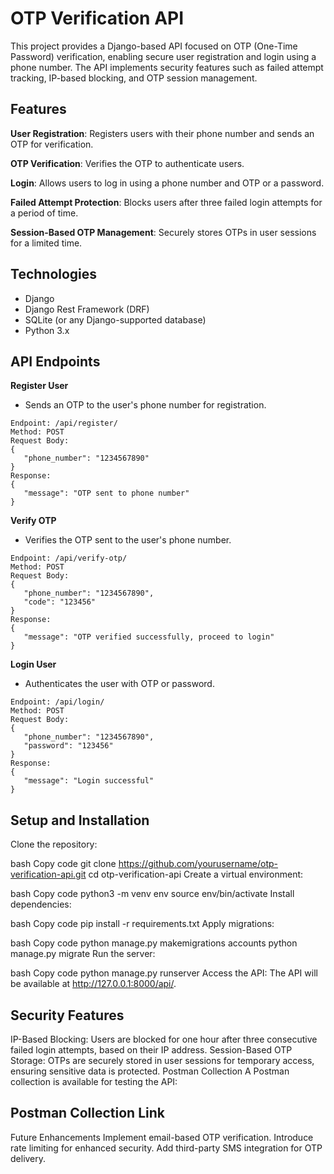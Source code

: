 # OTP Verification API

This project provides a Django-based API focused on OTP (One-Time Password) verification, enabling secure user registration and login using a phone number. The API implements security features such as failed attempt tracking, IP-based blocking, and OTP session management.

## Features
**User Registration**: Registers users with their phone number and sends an OTP for verification.

**OTP Verification**: Verifies the OTP to authenticate users.

**Login**: Allows users to log in using a phone number and OTP or a password.

**Failed Attempt Protection**: Blocks users after three failed login attempts for a period of time.

**Session-Based OTP Management**: Securely stores OTPs in user sessions for a limited time.

## Technologies
- Django
- Django Rest Framework (DRF)
- SQLite (or any Django-supported database)
- Python 3.x
## API Endpoints
**Register User**
- Sends an OTP to the user's phone number for registration.
```
Endpoint: /api/register/
Method: POST
Request Body:
{
   "phone_number": "1234567890"
}
Response:
{
   "message": "OTP sent to phone number"
}
```
**Verify OTP**
- Verifies the OTP sent to the user's phone number.
```
Endpoint: /api/verify-otp/
Method: POST
Request Body:
{
   "phone_number": "1234567890",
   "code": "123456"
}
Response:
{
   "message": "OTP verified successfully, proceed to login"
}
```
**Login User**
- Authenticates the user with OTP or password.
```
Endpoint: /api/login/
Method: POST
Request Body:
{
   "phone_number": "1234567890",
   "password": "123456"
}
Response:
{
   "message": "Login successful"
}
```
## Setup and Installation
Clone the repository:

bash
Copy code
git clone https://github.com/yourusername/otp-verification-api.git
cd otp-verification-api
Create a virtual environment:

bash
Copy code
python3 -m venv env
source env/bin/activate
Install dependencies:

bash
Copy code
pip install -r requirements.txt
Apply migrations:

bash
Copy code
python manage.py makemigrations accounts
python manage.py migrate 
Run the server:

bash
Copy code
python manage.py runserver
Access the API:
The API will be available at http://127.0.0.1:8000/api/.

## Security Features
IP-Based Blocking: Users are blocked for one hour after three consecutive failed login attempts, based on their IP address.
Session-Based OTP Storage: OTPs are securely stored in user sessions for temporary access, ensuring sensitive data is protected.
Postman Collection
A Postman collection is available for testing the API:

## Postman Collection Link
Future Enhancements
Implement email-based OTP verification.
Introduce rate limiting for enhanced security.
Add third-party SMS integration for OTP delivery.
